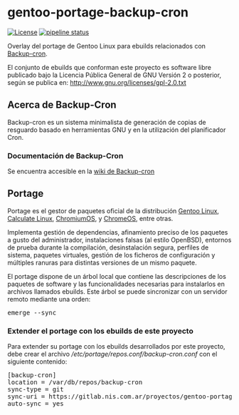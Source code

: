 # gentoo-portage-backup-cron

[![License](https://img.shields.io/:license-gpl-green.svg)](https://www.gnu.org/licenses/gpl-3.0.txt)
[![pipeline status](https://gitlab.nis.com.ar/proyectos/gentoo-portage-backup-cron/badges/master/pipeline.svg)](https://gitlab.nis.com.ar/proyectos/gentoo-portage-backup-cron/-/commits/master)


Overlay del portage de Gentoo Linux para ebuilds relacionados con [Backup-cron](https://proyectos.ingeniovirtual.com.ar/projects/backup-cron).

El conjunto de ebuilds que conforman este proyecto es software libre publicado 
bajo la Licencia Pública General de GNU Versión 2 o posterior, según se publica 
en: http://www.gnu.org/licenses/gpl-2.0.txt

## Acerca de Backup-Cron

Backup-cron es un sistema minimalista de generación de copias de resguardo basado 
en herramientas GNU y en la utilización del planificador Cron.

### Documentación de Backup-Cron

Se encuentra accesible en la [wiki de Backup-cron](https://gitlab.nis.com.ar/proyectos/backup-cron/-/wikis/home)

## Portage

Portage es el gestor de paquetes oficial de la distribución [Gentoo Linux](https://es.wikipedia.org/wiki/Gentoo_Linux), 
[Calculate Linux](https://en.wikipedia.org/wiki/Calculate_Linux), [ChromiumOS](https://en.wikipedia.org/wiki/ChromiumOS), 
y [ChromeOS](https://en.wikipedia.org/wiki/ChromeOS), entre otras.

Implementa gestión de dependencias, afinamiento preciso de los paquetes a gusto 
del administrador, instalaciones falsas (al estilo OpenBSD), entornos de prueba 
durante la compilación, desinstalación segura, perfiles de sistema, paquetes 
virtuales, gestión de los ficheros de configuración y múltiples ranuras para 
distintas versiones de un mismo paquete.

El portage dispone de un árbol local que contiene las descripciones de los paquetes 
de software y las funcionalidades necesarias para instalarlos en archivos llamados 
ebuilds. Este árbol se puede sincronizar con un servidor remoto mediante una orden:

<pre>
emerge --sync
</pre> 

### Extender el portage con los ebuilds de este proyecto

Para extender su portage con los ebuilds desarrollados por este proyecto, debe 
crear el archivo _/etc/portage/repos.conf/backup-cron.conf_ con el siguiente contenido:

<pre>
[backup-cron]
location = /var/db/repos/backup-cron
sync-type = git
sync-uri = https://gitlab.nis.com.ar/proyectos/gentoo-portage-backup-cron.git
auto-sync = yes
</pre>
